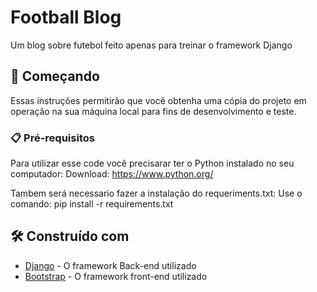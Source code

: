 # Football Blog

Um blog sobre futebol feito apenas para treinar o framework Django

## 🚀 Começando

Essas instruções permitirão que você obtenha uma cópia do projeto em operação na sua máquina local para fins de desenvolvimento e teste.

### 📋 Pré-requisitos

Para utilizar esse code você precisarar ter o Python instalado no seu computador:
Download: https://www.python.org/

Tambem será necessario fazer a instalação do requeriments.txt: 
Use o comando: pip install -r requirements.txt

## 🛠️ Construído com

* [Django](https://www.djangoproject.com/) - O framework Back-end utilizado 
* [Bootstrap](https://maven.apache.org/) - O framework front-end utilizado
